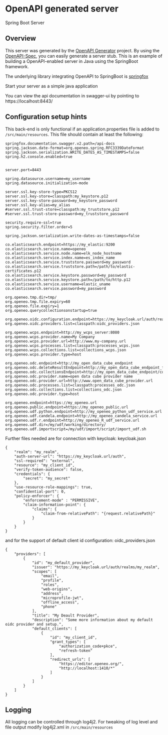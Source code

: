# OpenAPI generated server

Spring Boot Server 


## Overview  
This server was generated by the [OpenAPI Generator](https://openapi-generator.tech) project.
By using the [OpenAPI-Spec](https://openapis.org), you can easily generate a server stub.
This is an example of building a OpenAPI-enabled server in Java using the SpringBoot framework.

The underlying library integrating OpenAPI to SpringBoot is [springfox](https://github.com/springfox/springfox)

Start your server as a simple java application

You can view the api documentation in swagger-ui by pointing to  
https://localhost:8443/

## Configuration setup hints
This back-end is only functional if an application.properties file is added to ```/src/main/resources```.
This file should contain at least the following:
```
springfox.documentation.swagger.v2.path=/api-docs
spring.jackson.date-format=org.openeo.spring.RFC3339DateFormat
spring.jackson.serialization.WRITE_DATES_AS_TIMESTAMPS=false
spring.h2.console.enabled=true


server.port=8443

spring.datasource.username=my_username
spring.datasource.initialization-mode

server.ssl.key-store-type=PKCS12
server.ssl.key-store=classpath:my_keystore.p12
server.ssl.key-store-password=my_keystore_password
server.ssl.key-alias=my_alias
#server.ssl.trust-store=classpath:my_truststore.p12
#server.ssl.trust-store-password=my_truststore_password

security.require-ssl=true
spring.security.filter.order=5

spring.jackson.serialization.write-dates-as-timestamps=false

co.elasticsearch.endpoint=https://my_elastic:9200
co.elasticsearch.service.name=openeo
co.elasticsearch.service.node.name=elk_node_hostname
co.elasticsearch.service.index.name=es_index_name
co.elasticsearch.service.truststore.password=my_password
co.elasticsearch.service.truststore.path=/path/to/elastic-certificates.p12
co.elasticsearch.service.keystore.password=my_password
co.elasticsearch.service.keystore.path=/path/to/http.p12
co.elasticsearch.service.username=elastic_uname
co.elasticsearch.service.password=my_password
	
org.openeo.tmp.dir=tmp/
org.openeo.tmp.file.expiry=60
org.openeo.file.expiry=1
org.openeo.querycollectionsonstartup=true

org.openeo.oidc.configuration.endpoint=https://my_keycloak.url/auth/realms/openeo/
org.openeo.oidc.providers.list=classpath:oidc_providers.json

org.openeo.wcps.endpoint=http://my_wcps_server:8080
org.openeo.wcps.provider.name=My Company
org.openeo.wcps.provider.url=http://www.my-company.url
org.openeo.wcps.processes.list=classpath:processes_wcps.json
org.openeo.wcps.collections.list=collections_wcps.json
org.openeo.wcps.provider.type=host

org.openeo.odc.endpoint=http://my_open_data_cube_endpoint
org.openeo.odc.deleteResultEndpoint=http://my_open_data_cube_endpoint_for_stopping_a_job
org.openeo.odc.collectionsEndpoint=http://my_open_data_cube_endpoint/collections/
org.openeo.odc.provider.name=open data cube provider name
org.openeo.odc.provider.url=http://www.open_data_cube_provider.url
org.openeo.odc.processes.list=classpath:processes_odc.json
org.openeo.odc.collections.list=collections_odc.json
org.openeo.odc.provider.type=host

org.openeo.endpoint=https://my_openeo.url
org.openeo.public.endpoint=https://my_openeo_public.url
org.openeo.udf.python.endpoint=http://my_openeo_python_udf_service.url
org.openeo.udf.candela.endpoint=http://my_openeo_candela_service.url
org.openeo.udf.r.endpoint=http://my_openeo_R_udf_service.url
org.openeo.udf.dir=/my/udf/working/directory/
org.openeo.udf.importscript=/my/udf/import/script/import_udf.sh
```
Further files needed are for connection with keycloak: keycloak.json
```
{
	"realm": "my_realm",
	"auth-server-url": "https://my_keycloak.url/auth",
	"ssl-required": "external",
	"resource": "my_client_id",
	"verify-token-audience": false,
	"credentials": {
		"secret": "my_secret"
	},
	"use-resource-role-mappings": true,
	"confidential-port": 0,
	"policy-enforcer": {
		"enforcement-mode" : "PERMISSIVE",
		"claim-information-point": {
			"claims": {
				"claim-from-relativePath": "{request.relativePath}"
			}
		}
	}
}
```
and for the support of default client id configuration: oidc_providers.json
```
{
	"providers": [
		{
			"id": "my_default_provider",
			"issuer": "https://my_keycloak.url/auth/realms/my_realm",
			"scopes": [
				"email",
				"profile",
				"roles",
				"web-origins",
				"address",
				"microprofile-jwt",
				"offline_access",
				"phone"
			],
			"title": "My Deault Provider",
			"description": "Some more information about my default oidc provider and setup.",
			"default_clients": [
				{
					"id": "my_client_id",
					"grant_types": [
						"authorization_code+pkce",
						"refresh-token"
					],
					"redirect_urls": [
						"https://editor.openeo.org/",
						"http://localhost:1410/*"
					]
				}
			]
		}
	]
}
```

## Logging
All logging can be controlled through log4j2.
For tweaking of log level and file output modify
log4j2.xml in ```/src/main/resources```

